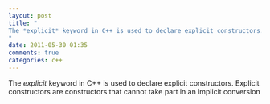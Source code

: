 ```yaml
---
layout: post
title: "
The *explicit* keyword in C++ is used to declare explicit constructors. Explicit constructors are constructors that cannot take part in an implicit conversion
"
date: 2011-05-30 01:35
comments: true
categories: c++
---
```


The *explicit* keyword in C++ is used to declare explicit constructors. Explicit constructors are constructors that cannot take part in an implicit conversion

